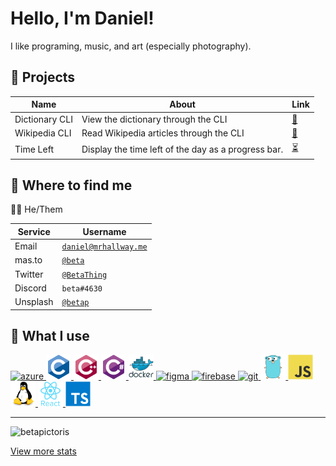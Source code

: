 
# Hello, I'm Daniel!
I like programing, music, and art (especially photography). 

## :rocket: Projects

Name           | About                                   | Link 
-------------- | --------------------------------------- | ---- 
Dictionary CLI | View the dictionary through the CLI     | [:notebook_with_decorative_cover:](https://github.com/BetaPictoris/dict)
Wikipedia CLI  | Read Wikipedia articles through the CLI | [:green_book:](https://github.com/BetaPictoris/wiki)
Time Left      | Display the time left of the day as a progress bar. | [:hourglass_flowing_sand:](https://github.com/BetaPictoris/timeleft)

## :speech_balloon: Where to find me
:astronaut: He/Them

Service   | Username
--------- | ----------------------------------------------------
Email     | [`daniel@mrhallway.me`](mailto:daniel@mrhallway.me)
mas.to    | [`@beta`](https://mas.to/web/@beta)
Twitter   | [`@BetaThing`](https://twitter.com/BetaThing)
Discord   | `beta#4630`
Unsplash  | [`@betap`](https://unsplash.com/@betap)

## :hammer: What I use
<p align="left"> <a href="https://azure.microsoft.com/en-in/" target="_blank" rel="noreferrer"> <img src="https://www.vectorlogo.zone/logos/microsoft_azure/microsoft_azure-icon.svg" alt="azure" width="40" height="40"/> </a> <a href="https://www.cprogramming.com/" target="_blank" rel="noreferrer"> <img src="https://raw.githubusercontent.com/devicons/devicon/master/icons/c/c-original.svg" alt="c" width="40" height="40"/> </a> <a href="https://www.w3schools.com/cpp/" target="_blank" rel="noreferrer"> <img src="https://raw.githubusercontent.com/devicons/devicon/master/icons/cplusplus/cplusplus-original.svg" alt="cplusplus" width="40" height="40"/> </a> <a href="https://www.w3schools.com/cs/" target="_blank" rel="noreferrer"> <img src="https://raw.githubusercontent.com/devicons/devicon/master/icons/csharp/csharp-original.svg" alt="csharp" width="40" height="40"/> </a> <a href="https://www.docker.com/" target="_blank" rel="noreferrer"> <img src="https://raw.githubusercontent.com/devicons/devicon/master/icons/docker/docker-original-wordmark.svg" alt="docker" width="40" height="40"/> </a> <a href="https://www.figma.com/" target="_blank" rel="noreferrer"> <img src="https://www.vectorlogo.zone/logos/figma/figma-icon.svg" alt="figma" width="40" height="40"/> </a> <a href="https://firebase.google.com/" target="_blank" rel="noreferrer"> <img src="https://www.vectorlogo.zone/logos/firebase/firebase-icon.svg" alt="firebase" width="40" height="40"/> </a> <a href="https://git-scm.com/" target="_blank" rel="noreferrer"> <img src="https://www.vectorlogo.zone/logos/git-scm/git-scm-icon.svg" alt="git" width="40" height="40"/> </a> <a href="https://golang.org" target="_blank" rel="noreferrer"> <img src="https://raw.githubusercontent.com/devicons/devicon/master/icons/go/go-original.svg" alt="go" width="40" height="40"/> </a> <a href="https://developer.mozilla.org/en-US/docs/Web/JavaScript" target="_blank" rel="noreferrer"> <img src="https://raw.githubusercontent.com/devicons/devicon/master/icons/javascript/javascript-original.svg" alt="javascript" width="40" height="40"/> </a> <a href="https://www.linux.org/" target="_blank" rel="noreferrer"> <img src="https://raw.githubusercontent.com/devicons/devicon/master/icons/linux/linux-original.svg" alt="linux" width="40" height="40"/> </a> <a href="https://reactjs.org/" target="_blank" rel="noreferrer"> <img src="https://raw.githubusercontent.com/devicons/devicon/master/icons/react/react-original-wordmark.svg" alt="react" width="40" height="40"/> </a> <a href="https://www.typescriptlang.org/" target="_blank" rel="noreferrer"> <img src="https://raw.githubusercontent.com/devicons/devicon/master/icons/typescript/typescript-original.svg" alt="typescript" width="40" height="40"/> </a> </p>

---

<img src="https://github-readme-stats.vercel.app/api?username=betapictoris&show_icons=true&locale=en&bg_color=161320&text_color=D9E0EE&icon_color=DDB6F2&title_color=96CDFB&include_all_commits=True&count_private=True" alt="betapictoris" /> 

[View more stats](stats.md)

